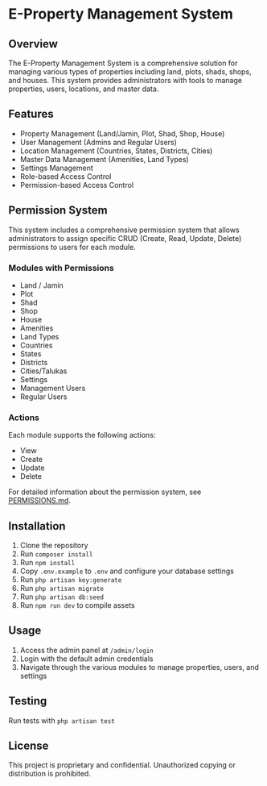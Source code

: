 # E-Property Management System

## Overview
The E-Property Management System is a comprehensive solution for managing various types of properties including land, plots, shads, shops, and houses. This system provides administrators with tools to manage properties, users, locations, and master data.

## Features
- Property Management (Land/Jamin, Plot, Shad, Shop, House)
- User Management (Admins and Regular Users)
- Location Management (Countries, States, Districts, Cities)
- Master Data Management (Amenities, Land Types)
- Settings Management
- Role-based Access Control
- Permission-based Access Control

## Permission System
This system includes a comprehensive permission system that allows administrators to assign specific CRUD (Create, Read, Update, Delete) permissions to users for each module.

### Modules with Permissions
- Land / Jamin
- Plot
- Shad
- Shop
- House
- Amenities
- Land Types
- Countries
- States
- Districts
- Cities/Talukas
- Settings
- Management Users
- Regular Users

### Actions
Each module supports the following actions:
- View
- Create
- Update
- Delete

For detailed information about the permission system, see [PERMISSIONS.md](PERMISSIONS.md).

## Installation
1. Clone the repository
2. Run `composer install`
3. Run `npm install`
4. Copy `.env.example` to `.env` and configure your database settings
5. Run `php artisan key:generate`
6. Run `php artisan migrate`
7. Run `php artisan db:seed`
8. Run `npm run dev` to compile assets

## Usage
1. Access the admin panel at `/admin/login`
2. Login with the default admin credentials
3. Navigate through the various modules to manage properties, users, and settings

## Testing
Run tests with `php artisan test`

## License
This project is proprietary and confidential. Unauthorized copying or distribution is prohibited.